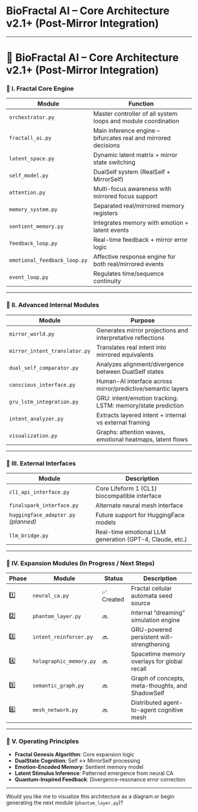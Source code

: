 # BioFractal AI – Core Architecture v2.1+ (Post-Mirror Integration)

---

# 🧠 **BioFractal AI – Core Architecture v2.1+ (Post-Mirror Integration)**

### 🔷 **I. Fractal Core Engine**

| Module | Function |
| --- | --- |
| `orchestrator.py` | Master controller of all system loops and module coordination |
| `fractall_ai.py` | Main inference engine – bifurcates real and mirrored decisions |
| `latent_space.py` | Dynamic latent matrix + mirror state switching |
| `self_model.py` | DualSelf system (RealSelf + MirrorSelf) |
| `attention.py` | Multi-focus awareness with mirrored focus support |
| `memory_system.py` | Separated real/mirrored memory registers |
| `sentient_memory.py` | Integrates memory with emotion + latent events |
| `feedback_loop.py` | Real-time feedback + mirror error logic |
| `emotional_feedback_loop.py` | Affective response engine for both real/mirrored events |
| `event_loop.py` | Regulates time/sequence continuity |

---

### 🔶 **II. Advanced Internal Modules**

| Module | Purpose |
| --- | --- |
| `mirror_world.py` | Generates mirror projections and interpretative reflections |
| `mirror_intent_translator.py` | Translates real intent into mirrored equivalents |
| `dual_self_comparator.py` | Analyzes alignment/divergence between DualSelf states |
| `conscious_interface.py` | Human-AI interface across mirror/predictive/semantic layers |
| `gru_lstm_integration.py` | GRU: intent/emotion tracking. LSTM: memory/state prediction |
| `intent_analyzer.py` | Extracts layered intent + internal vs external framing |
| `visualization.py` | Graphs: attention waves, emotional heatmaps, latent flows |

---

### 🧬 **III. External Interfaces**

| Module | Description |
| --- | --- |
| `cl1_api_interface.py` | Core Lifeform 1 (CL1) biocompatible interface |
| `finalspark_interface.py` | Alternate neural mesh interface |
| `huggingface_adapter.py` *(planned)* | Future support for HuggingFace models |
| `llm_bridge.py` | Real-time emotional LLM generation (GPT-4, Claude, etc.) |

---

### 🔹 **IV. Expansion Modules (In Progress / Next Steps)**

| Phase | Module | Status | Description |
| --- | --- | --- | --- |
| 1️⃣ | `neural_ca.py` | ✅ Created | Fractal cellular automata seed source |
| 2️⃣ | `phantom_layer.py` | 🔜 | Internal “dreaming” simulation engine |
| 3️⃣ | `intent_reinforcer.py` | 🔜 | GRU-powered persistent will-strengthening |
| 4️⃣ | `holographic_memory.py` | 🔜 | Spacetime memory overlays for global recall |
| 5️⃣ | `semantic_graph.py` | 🔜 | Graph of concepts, meta-thoughts, and ShadowSelf |
| 6️⃣ | `mesh_network.py` | 🔜 | Distributed agent-to-agent cognitive mesh |

---

### 🌌 **V. Operating Principles**

- **Fractal Genesis Algorithm**: Core expansion logic
- **DualState Cognition**: Self ↔ MirrorSelf processing
- **Emotion-Encoded Memory**: Sentient memory model
- **Latent Stimulus Inference**: Patterned emergence from neural CA
- **Quantum-Inspired Feedback**: Divergence-resonance error correction

---

Would you like me to visualize this architecture as a diagram or begin generating the next module (`phantom_layer.py`)?